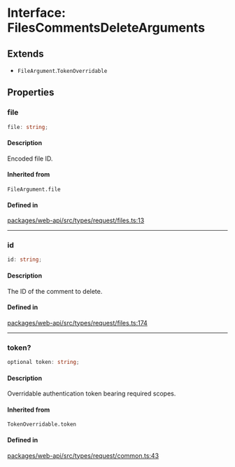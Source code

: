 # Interface: FilesCommentsDeleteArguments

## Extends

- `FileArgument`.`TokenOverridable`

## Properties

### file

```ts
file: string;
```

#### Description

Encoded file ID.

#### Inherited from

`FileArgument.file`

#### Defined in

[packages/web-api/src/types/request/files.ts:13](https://github.com/slackapi/node-slack-sdk/blob/main/packages/web-api/src/types/request/files.ts#L13)

***

### id

```ts
id: string;
```

#### Description

The ID of the comment to delete.

#### Defined in

[packages/web-api/src/types/request/files.ts:174](https://github.com/slackapi/node-slack-sdk/blob/main/packages/web-api/src/types/request/files.ts#L174)

***

### token?

```ts
optional token: string;
```

#### Description

Overridable authentication token bearing required scopes.

#### Inherited from

`TokenOverridable.token`

#### Defined in

[packages/web-api/src/types/request/common.ts:43](https://github.com/slackapi/node-slack-sdk/blob/main/packages/web-api/src/types/request/common.ts#L43)
